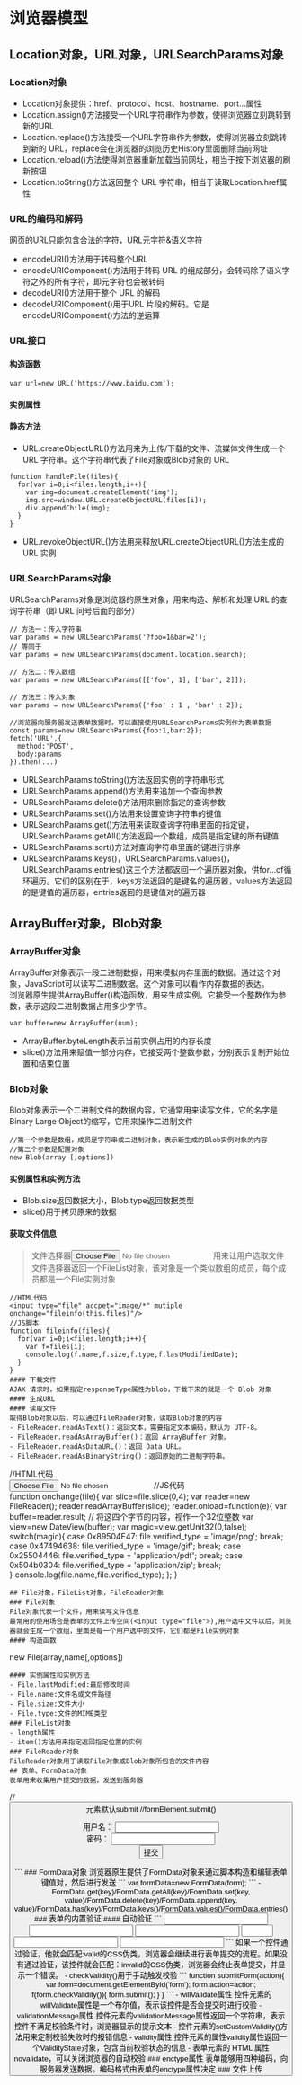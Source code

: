 # 浏览器模型  
## Location对象，URL对象，URLSearchParams对象  
### Location对象  
- Location对象提供：href、protocol、host、hostname、port...属性  
- Location.assign()方法接受一个URL字符串作为参数，使得浏览器立刻跳转到新的URL  
- Location.replace()方法接受一个URL字符串作为参数，使得浏览器立刻跳转到新的 URL，replace会在浏览器的浏览历史History里面删除当前网址   
- Location.reload()方法使得浏览器重新加载当前网址，相当于按下浏览器的刷新按钮  
- Location.toString()方法返回整个 URL 字符串，相当于读取Location.href属性  
### URL的编码和解码  
网页的URL只能包含合法的字符，URL元字符&语义字符  
- encodeURI()方法用于转码整个URL  
- encodeURIComponent()方法用于转码 URL 的组成部分，会转码除了语义字符之外的所有字符，即元字符也会被转码  
- decodeURI()方法用于整个 URL 的解码  
- decodeURIComponent()用于URL 片段的解码。它是encodeURIComponent()方法的逆运算  
### URL接口  
#### 构造函数
```
var url=new URL('https://www.baidu.com');
```
#### 实例属性  
#### 静态方法  
- URL.createObjectURL()方法用来为上传/下载的文件、流媒体文件生成一个 URL 字符串。这个字符串代表了File对象或Blob对象的 URL  
```
function handleFile(files){
  for(var i=0;i<files.length;i++){
    var img=document.createElement('img');
    img.src=window.URL.createObjectURL(files[i]);
    div.appendChile(img);
  }
}
```
- URL.revokeObjectURL()方法用来释放URL.createObjectURL()方法生成的 URL 实例  
### URLSearchParams对象  
URLSearchParams对象是浏览器的原生对象，用来构造、解析和处理 URL 的查询字符串（即 URL 问号后面的部分）  
```
// 方法一：传入字符串
var params = new URLSearchParams('?foo=1&bar=2');
// 等同于
var params = new URLSearchParams(document.location.search);

// 方法二：传入数组
var params = new URLSearchParams([['foo', 1], ['bar', 2]]);

// 方法三：传入对象
var params = new URLSearchParams({'foo' : 1 , 'bar' : 2});
```
```
//浏览器向服务器发送表单数据时，可以直接使用URLSearchParams实例作为表单数据  
const params=new URLSearchParams({foo:1,bar:2});
fetch('URL',{
  method:'POST',
  body:params
}).then(...)
```
- URLSearchParams.toString()方法返回实例的字符串形式  
- URLSearchParams.append()方法用来追加一个查询参数  
- URLSearchParams.delete()方法用来删除指定的查询参数  
- URLSearchParams.set()方法用来设置查询字符串的键值  
- URLSearchParams.get()方法用来读取查询字符串里面的指定键，URLSearchParams.getAll()方法返回一个数组，成员是指定键的所有键值  
- URLSearchParams.sort()方法对查询字符串里面的键进行排序  
- URLSearchParams.keys()，URLSearchParams.values()，URLSearchParams.entries()这三个方法都返回一个遍历器对象，供for...of循环遍历。它们的区别在于，keys方法返回的是键名的遍历器，values方法返回的是键值的遍历器，entries返回的是键值对的遍历器  
## ArrayBuffer对象，Blob对象  
### ArrayBuffer对象  
ArrayBuffer对象表示一段二进制数据，用来模拟内存里面的数据。通过这个对象，JavaScript可以读写二进制数据。这个对象可以看作内存数据的表达。  
浏览器原生提供ArrayBuffer()构造函数，用来生成实例。它接受一个整数作为参数，表示这段二进制数据占用多少字节。   
```
var buffer=new ArrayBuffer(num);
```
- ArrayBuffer.byteLength表示当前实例占用的内存长度  
- slice()方法用来赋值一部分内存，它接受两个整数参数，分别表示复制开始位置和结束位置  
### Blob对象  
Blob对象表示一个二进制文件的数据内容，它通常用来读写文件，它的名字是Binary Large Object的缩写，它用来操作二进制文件  
```
//第一个参数是数组，成员是字符串或二进制对象，表示新生成的Blob实例对象的内容
//第二个参数是配置对象 
new Blob(array [,options])
```
#### 实例属性和实例方法  
- Blob.size返回数据大小，Blob.type返回数据类型  
- slice()用于拷贝原来的数据  
#### 获取文件信息  
> 文件选择器<input type="file">用来让用户选取文件  
文件选择器返回一个FileList对象，该对象是一个类似数组的成员，每个成员都是一个File实例对象  
```
//HTML代码
<input type="file" accpet="image/*" mutiple onchange="fileinfo(this.files)"/>  
//JS脚本  
function fileinfo(files){
  for(var i=0;i<files.length;i++){
    var f=files[i];
    console.log(f.name,f.size,f.type,f.lastModifiedDate);
  }
}
#### 下载文件  
AJAX 请求时，如果指定responseType属性为blob，下载下来的就是一个 Blob 对象  
#### 生成URL  
#### 读取文件  
取得Blob对象以后，可以通过FileReader对象，读取Blob对象的内容  
- FileReader.readAsText()：返回文本，需要指定文本编码，默认为 UTF-8。  
- FileReader.readAsArrayBuffer()：返回 ArrayBuffer 对象。  
- FileReader.readAsDataURL()：返回 Data URL。  
- FileReader.readAsBinaryString()：返回原始的二进制字符串。  
```
//HTML代码  
<input type="file" onchange="typefile(this.file[0])"></input>
//JS代码  
function onchange(file){
  var slice=file.slice(0,4);
  var reader=new FileReader();
  reader.readArrayBuffer(slice);
  reader.onload=function(e){
    var buffer=reader.result;
    // 将这四个字节的内容，视作一个32位整数
    var view=new DateView(buffer);
    var magic=view.getUnit32(0,false);
    switch(magic){
      case 0x89504E47: file.verified_type = 'image/png'; break;
      case 0x47494638: file.verified_type = 'image/gif'; break;
      case 0x25504446: file.verified_type = 'application/pdf'; break;
      case 0x504b0304: file.verified_type = 'application/zip'; break;    
    }
    console.log(file.name,file.verified_type);
  };
}
```
## File对象，FileList对象，FileReader对象  
### File对象
File对象代表一个文件，用来读写文件信息  
最常用的使用场合是表单的文件上传空间(<input type="file">),用户选中文件以后，浏览器就会生成一个数组，里面是每一个用户选中的文件，它们都是File实例对象  
#### 构造函数  
```
new File(array,name[,options])
```
#### 实例属性和实例方法  
- File.lastModified:最后修改时间  
- File.name:文件名或文件路径  
- File.size:文件大小  
- File.type:文件的MIME类型  
### FileList对象  
- length属性
- item()方法用来指定返回指定位置的实例  
### FileReader对象  
FileReader对象用于读取File对象或Blob对象所包含的文件内容  
## 表单、FormData对象  
表单用来收集用户提交的数据，发送到服务器  
```
//<button>元素默认submit
//formElement.submit()
<form action="/handleing-page" method="post">
  <div>
    <label for="name">用户名：</label>
    <input type="text" id="name" name="user_name"/>
  </div>
  <div>
    <lable for="passwd">密码：</label>
    <input type="password" id="passwd" name="user_passwd"/>
  </div>
  <div>
    <input type="submit" id="submit" name="submit_button" value="提交"/>
  </div>
</form>
```
### FormData对象  
浏览器原生提供了FormData对象来通过脚本构造和编辑表单键值对，然后进行发送  
```
var formData=new FormData(form);
```
- FormData.get(key)/FormData.getAll(key)/FormData.set(key, value)/FormData.delete(key)/FormData.append(key, value)/FormData.has(key)/FormData.keys()/FormData.values()/FormData.entries()  
### 表单的内置验证  
#### 自动验证  
```
<!-- 必填 -->
<input required>

<!-- 必须符合正则表达式 -->
<input pattern="banana|cherry">

<!-- 字符串长度必须为6个字符 -->
<input minlength="6" maxlength="6">

<!-- 数值必须在1到10之间 -->
<input type="number" min="1" max="10">

<!-- 必须填入 Email 地址 -->
<input type="email">

<!-- 必须填入 URL -->
<input type="URL">
```
如果一个控件通过验证，他就会匹配:valid的CSS伪类，浏览器会继续进行表单提交的流程。如果没有通过验证，该控件就会匹配：invalid的CSS伪类，浏览器会终止表单提交，并显示一个错误。  
- checkValidity()用于手动触发校验  
```
function submitForm(action){
  var form=document.getElementById('form');
  form.action=action;
  if(form.checkValidity()){
    form.submit();
  }
}
```
- willValidate属性  
控件元素的willValidate属性是一个布尔值，表示该控件是否会提交时进行校验   
- validationMessage属性  
控件元素的validationMessage属性返回一个字符串，表示控件不满足校验条件时，浏览器显示的提示文本  
- 控件元素的setCustomValidity()方法用来定制校验失败时的报错信息  
- validity属性  
控件元素的属性validity属性返回一个ValidityState对象，包含当前校验状态的信息  
- 表单元素的 HTML 属性novalidate，可以关闭浏览器的自动校验  
### enctype属性  
表单能够用四种编码，向服务器发送数据。编码格式由表单的enctype属性决定  
### 文件上传  








